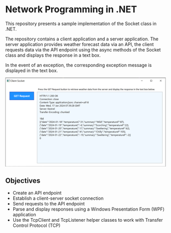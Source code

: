# Network Programming in .NET

This repository presents a sample implementation of the Socket class in .NET. 

The repository contains a client application and a server application. The server application provides weather forecast data via an API, the client requests data via the API endpoint using the async methods of the Socket class and displays the response in a text box. 

In the event of an exception, the corresponding exception message is displayed in the text box.

![Response](response.png)

## Objectives
- Create an API endpoint
- Establish a client-server socket connection
- Send requests to the API endpoint
- Parse and display responses using a Windows Presentation Form (WPF) application
- Use the TcpClient and TcpListener helper classes to work with Transfer Control Protocol (TCP)